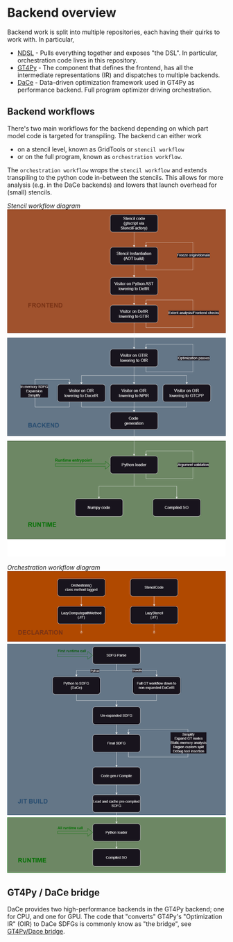 # Backend overview

Backend work is split into multiple repositories, each having their quirks to work with. In particular,

- [NDSL](./repositories/ndsl.md) - Pulls everything together and exposes "the DSL". In particular, orchestration code lives in this repository.
- [GT4Py](./repositories/gt4py.md) - The component that defines the frontend, has all the intermediate representations (IR) and dispatches to multiple backends.
- [DaCe](./repositories/dace.md) - Data-driven optimization framework used in GT4Py as performance backend. Full program optimizer driving orchestration.

## Backend workflows

There's two main workflows for the backend depending on which part model code is targeted for transpiling. The backend can either work

- on a stencil level, known as GridTools or `stencil workflow`
- or on the full program, known as `orchestration workflow`.

The `orchestration workflow` _wraps_ the `stencil workflow` and extends transpiling to the python code in-between the stencils. This allows for more analysis (e.g. in the DaCe backends) and lowers that launch overhead for (small) stencils.

_Stencil workflow diagram_
![stencil workflow](./images/workflow-stencil.png)

_Orchestration workflow diagram_
![orchestration workflow](./images/workflow-orchestration.png)

## GT4Py / DaCe bridge

DaCe provides two high-performance backends in the GT4Py backend; one for CPU, and one for GPU. The code that "converts" GT4Py's "Optimization IR" (OIR) to DaCe SDFGs is commonly know as "the bridge", see [GT4Py/Dace bridge](./dace-bridge.md).
